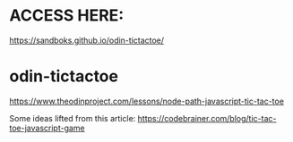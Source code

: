 # ACCESS HERE:
https://sandboks.github.io/odin-tictactoe/

# odin-tictactoe
https://www.theodinproject.com/lessons/node-path-javascript-tic-tac-toe

Some ideas lifted from this article:
https://codebrainer.com/blog/tic-tac-toe-javascript-game
